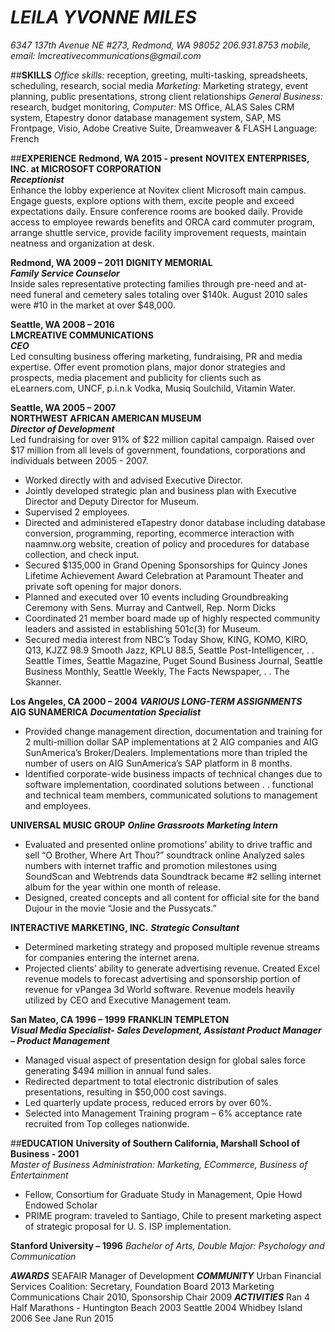 # **_LEILA YVONNE MILES_**
_6347 137th Avenue NE #273, Redmond, WA 98052 206.931.8753 mobile, email: lmcreativecommunications@gmail.com_

##**SKILLS**
_Office skills:_ reception, greeting, multi-tasking, spreadsheets, scheduling, research, social media   _Marketing:_ Marketing strategy, event planning, public presentations, strong client relationships   _General Business:_ research, budget monitoring,    _Computer:_ MS Office, ALAS Sales CRM system, Etapestry donor database management system, SAP, MS Frontpage, Visio,   Adobe Creative Suite, Dreamweaver & FLASH Language: French

##**EXPERIENCE**
**Redmond, WA 2015 - present**
**NOVITEX ENTERPRISES, INC. at MICROSOFT CORPORATION**  
**_Receptionist_**    
Enhance the lobby experience at Novitex client Microsoft main campus.  Engage guests, explore options with them,  excite people and exceed expectations daily. Ensure conference rooms are booked daily. Provide access to employee rewards benefits and ORCA card commuter program, arrange shuttle service, provide facility improvement requests, maintain neatness and organization at desk.

**Redmond, WA 2009 – 2011**
**DIGNITY MEMORIAL**  
**_Family Service Counselor_**  
Inside sales representative protecting families through pre-need and at-need funeral and cemetery   sales totaling over $140k.  August 2010 sales were #10 in the market at over $48,000.

**Seattle, WA 2008 – 2016**  
**LMCREATIVE COMMUNICATIONS**  
**_CEO_**  
Led consulting business offering marketing, fundraising, PR and media expertise.  Offer event promotion plans,  major donor strategies and prospects, media placement and publicity for clients such as eLearners.com, UNCF, p.i.n.k Vodka,  Musiq Soulchild, Vitamin Water.

**Seattle, WA 2005 – 2007**  
**NORTHWEST AFRICAN AMERICAN MUSEUM**  
**_Director of Development_**  
Led fundraising for over 91% of $22 million capital campaign.  Raised over $17 million from all levels of government, foundations, corporations and individuals between 2005 - 2007.  
* Worked directly with and advised Executive Director.
* Jointly developed strategic plan and business plan with Executive Director and Deputy Director for Museum.
* Supervised 2 employees.
* Directed and administered eTapestry donor database including database conversion, programming, reporting, ecommerce interaction with  naamnw.org website, creation of policy and procedures for database collection, and check input. 
* Secured $135,000 in Grand Opening Sponsorships for Quincy Jones Lifetime Achievement Award Celebration at Paramount Theater and private   soft opening for major donors.
* Planned and executed over 10 events including Groundbreaking Ceremony with Sens. Murray and Cantwell, Rep. Norm Dicks
* Coordinated 21 member board made up of highly respected community leaders and assisted in establishing 501c(3) for Museum.
* Secured media interest from NBC’s Today Show, KING, KOMO, KIRO, Q13, KJZZ 98.9 Smooth Jazz, KPLU 88.5, Seattle Post-Intelligencer, . . Seattle Times, Seattle Magazine, Puget Sound Business Journal, Seattle Business Monthly, Seattle Weekly, The Facts Newspaper, . . The Skanner.

**Los Angeles, CA   2000 – 2004**
**_VARIOUS LONG-TERM ASSIGNMENTS_**  
**AIG SUNAMERICA** 
**_Documentation Specialist_**
* Provided change management direction, documentation and training for 2 multi-million dollar SAP implementations at 2 AIG companies and   AIG SunAmerica’s Broker/Dealers. Implementations more than tripled the number of users on AIG SunAmerica’s SAP platform in  8 months.
* Identified corporate-wide business impacts of technical changes due to software implementation, coordinated solutions between . .  functional and technical team members, communicated solutions to management and employees.

**UNIVERSAL MUSIC GROUP** 
**_Online Grassroots Marketing Intern_**
* Evaluated and presented online promotions’ ability to drive traffic and sell “O Brother, Where Art Thou?” soundtrack online  Analyzed sales numbers with internet traffic and promotion milestones using SoundScan and Webtrends data  Soundtrack became #2 selling internet album for the year within one month of release.
* Designed, created concepts and all content for official site for the band Dujour in the movie “Josie and the Pussycats.” 
 
**INTERACTIVE MARKETING, INC.**
 **_Strategic Consultant_**
* Determined marketing strategy and proposed multiple revenue streams for companies entering the internet arena.
* Projected clients’ ability to generate advertising revenue.  Created Excel revenue models to forecast advertising and sponsorship  portion of revenue for vPangea 3d World software. Revenue models heavily utilized by CEO and Executive Management team.

**San Mateo, CA  1996 – 1999**
**FRANKLIN TEMPLETON**  
**_Visual Media Specialist- Sales Development, Assistant Product Manager – Product Management_**
* Managed visual aspect of presentation design for global sales force generating $494 million in annual fund sales.
* Redirected department to total electronic distribution of sales presentations, resulting in $50,000 cost savings.
* Led quarterly update process, reduced errors by over 60%.
* Selected into Management Training program – 6% acceptance rate recruited from Top colleges nationwide.
        
##**EDUCATION**
**University of Southern California, Marshall School of Business - 2001** 		            
_Master of Business Administration: Marketing, ECommerce, Business of Entertainment_		
* Fellow, Consortium for Graduate Study in Management, Opie Howd Endowed Scholar
* PRIME program:  traveled to Santiago, Chile to present marketing aspect of strategic proposal for U. S. ISP implementation.

**Stanford University – 1996** _Bachelor of Arts, Double Major: Psychology and Communication_

**_AWARDS_** SEAFAIR Manager of Development **_COMMUNITY_** Urban Financial Services Coalition: Secretary, Foundation Board 2013 Marketing Communications Chair 2010, Sponsorship Chair 2009 **_ACTIVITIES_** Ran 4 Half Marathons - Huntington Beach 2003 Seattle 2004 Whidbey Island 2006 See Jane Run 2015

